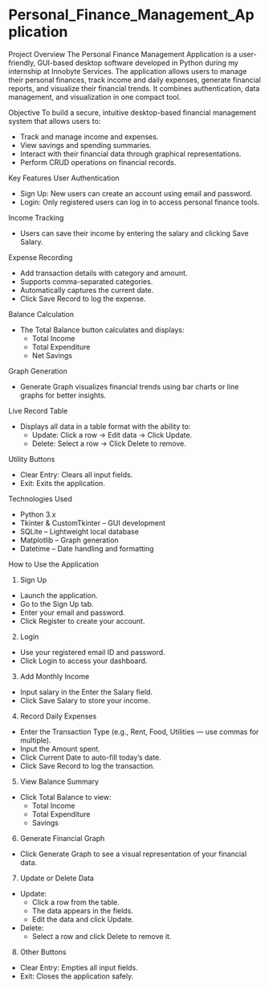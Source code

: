 # Personal_Finance_Management_Application
Project Overview
The Personal Finance Management Application is a user-friendly, GUI-based desktop software developed in Python during my internship at Innobyte Services. The application allows users to manage their personal finances, track income and daily expenses, generate financial reports, and visualize their financial trends. It combines authentication, data management, and visualization in one compact tool.

Objective
To build a secure, intuitive desktop-based financial management system that allows users to:
- Track and manage income and expenses.
- View savings and spending summaries.
- Interact with their financial data through graphical representations.
- Perform CRUD operations on financial records.

Key Features
User Authentication
- Sign Up:  New users can create an account using email and password.
- Login:  Only registered users can log in to access personal finance tools.

Income Tracking
- Users can save their income by entering the salary and clicking Save Salary.

Expense Recording
- Add transaction details with category and amount.
- Supports comma-separated categories.
- Automatically captures the current date.
- Click Save Record to log the expense.

Balance Calculation
- The Total Balance button calculates and displays:
  - Total Income
  - Total Expenditure
  - Net Savings

Graph Generation
- Generate Graph visualizes financial trends using bar charts or line graphs for better insights.

Live Record Table
- Displays all data in a table format with the ability to:
  - Update: Click a row → Edit data → Click Update.
  - Delete: Select a row → Click Delete to remove.

Utility Buttons
- Clear Entry: Clears all input fields.
- Exit: Exits the application.

Technologies Used
- Python 3.x
- Tkinter & CustomTkinter – GUI development
- SQLite – Lightweight local database
- Matplotlib – Graph generation
- Datetime – Date handling and formatting

How to Use the Application
1. Sign Up
- Launch the application.
- Go to the Sign Up tab.
- Enter your email and password.
- Click Register to create your account.

2. Login
- Use your registered email ID and password.
- Click Login to access your dashboard.

3. Add Monthly Income
- Input salary in the Enter the Salary field.
- Click Save Salary to store your income.

4. Record Daily Expenses
- Enter the Transaction Type (e.g., Rent, Food, Utilities — use commas for multiple).
- Input the Amount spent.
- Click Current Date to auto-fill today’s date.
- Click Save Record to log the transaction.

5. View Balance Summary
- Click Total Balance to view:
  - Total Income
  - Total Expenditure
  - Savings

6. Generate Financial Graph
- Click Generate Graph to see a visual representation of your financial data.

7. Update or Delete Data
- Update:
  - Click a row from the table.
  - The data appears in the fields.
  - Edit the data and click Update.
- Delete:
  - Select a row and click Delete to remove it.

8. Other Buttons
- Clear Entry: Empties all input fields.
- Exit: Closes the application safely.
